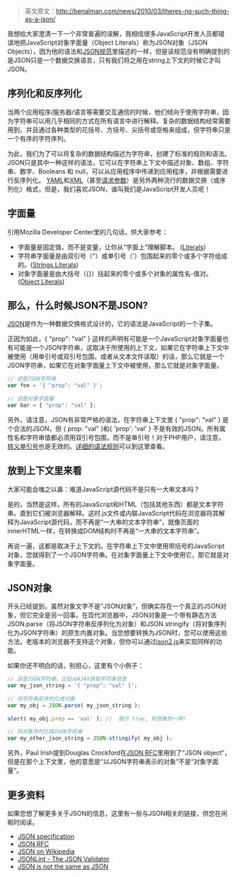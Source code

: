 > 英文原文：http://benalman.com/news/2010/03/theres-no-such-thing-as-a-json/

我想给大家澄清一下一个非常普遍的误解，我相信很多JavaScript开发人员都错误地把JavaScript对象字面量（Object Literals）称为JSON对象（JSON Objects），因为他的语法和[JSON规范](http://json.org/%20JSON%E8%A7%84%E8%8C%83)里描述的一样，但是该规范没有明确提到的是JSON只是一个数据交换语言，只有我们将之用在string上下文的时候它才叫JSON。

## **序列化和反序列化**

当两个应用程序/服务器/语言等需要交互通信的时候，他们倾向于使用字符串，因为字符串可以用几乎相同的方式在所有语言中进行解释。复杂的数据结构经常需要用到，并且通过各种类型的花括号、方括号、尖括号或空格来组成，但字符串只是一个有序的字符序列。

为此，我们为了可以将复杂的数据结构描述为字符串，创建了标准的规则和语法。JSON只是其中一种这样的语法，它可以在字符串上下文中描述对象、数组、字符串、数字、Booleans 和 null，可以从应用程序中传递到应用程序，并根据需要进行反序列化。 [YAML](https://en.wikipedia.org/wiki/YAML)和[XML](https://en.wikipedia.org/wiki/XML)（甚至[请求参数](http://benalman.com/news/2009/12/jquery-14-param-demystified/)）是另外两种流行的数据交换（或序列化）格式，但是，我们喜欢JSON，谁叫我们是JavaScript开发人员呢！

## **字面量**

引用Mozilla Developer Center里的几句话，供大家参考：

* 字面量是固定值，而不是变量，让你从“字面上”理解脚本。 ([Literals](https://developer.mozilla.org/en/Core_JavaScript_1.5_Guide/Core_Language_Features#Literals))
* 字符串字面量是由双引号（"）或单引号（'）包围起来的零个或多个字符组成的。([Strings Literals](%E5%AD%97%E7%AC%A6%E4%B8%B2%E5%AD%97%E9%9D%A2%E9%87%8F%E4%B8%BA0%E6%88%96%E6%9B%B4%E5%A4%9A%E7%9A%84%E5%AD%97%E7%AC%A6%EF%BC%8C%E5%8C%85%E5%90%AB%E5%9C%A8%E5%8F%8C%28%E2%80%9C%29%E6%88%96%E5%8D%95%28%27%29%E5%BC%95%E5%8F%B7%E4%B8%AD))
* 对象字面量是由大括号（{}）括起来的零个或多个对象的属性名-值对。([Object Literals](https://developer.mozilla.org/en/Core_JavaScript_1.5_Guide/Core_Language_Features#Object_Literals))


## **那么，什么时候JSON不是JSON?**

[JSON](http://json.org/)是作为一种数据交换格式设计的，它的语法是JavaScript的一个子集。

正因为如此，{ "prop": "val" } 这样的声明有可能是一个JavaScript对象字面量也有可能是一个JSON字符串，这取决于所使用的上下文，如果它在字符串上下文中被使用（用单引号或双引号包围，或者从文本文件读取）的话，那么它就是一个JSON字符串，如果它在对象字面量上下文中被使用，那么它就是对象字面量。

```js
// 这是JSON字符串
var foo = '{ "prop": "val" }';
 
// 这是对象字面量
var bar = { "prop": "val" };
```

另外，请注意，JSON有非常严格的语法，在字符串上下文里 { "prop": "val" } 是个合法的JSON，但 { prop: "val" }和{ 'prop': 'val' } 不是有效的JSON。所有属性名和字符串值都必须用双引号包围，而不是单引号！对于PHP用户，请注意，[转义单引号](http://www.php.net/manual/en/security.magicquotes.whynot.php)也是无效的。[详细的语法规则](http://json.org/)可以到这里查看。

## **放到上下文里来看**

大家可能会嗤之以鼻：难道JavaScript源代码不是只有一大串文本吗？

是的，当然是这样。所有的JavaScript和HTML（包括其他东西）都是文本字符串。直到它们被浏览器解释。这时.js文件或内联JavaScript代码在浏览器将其解释为JavaScript源代码，而不再是“一大串的文本字符串”，就像页面的innerHTML一样，在转换成DOM结构时不再是“一大串的文本字符串”。

再说一遍，这都是取决于上下文的。在字符串上下文中使用带括号的JavaScript对象，您就得到了一个JSON字符串。在对象字面量上下文中使用它，那它就是对象字面量。

## **JSON对象**

开头已经提到，虽然对象文字不是“JSON对象”，但确实存在一个真正的JSON对象，但它完全是另一回事。在现代浏览器中，JSON对象是一个带有静态方法JSON.parse（将JSON字符串反序列化为对象）和JSON.stringify（将对象序列化为JSON字符串）的原生内置对象。当您想要转换为JSON时，您可以使用这些方法。老版本的浏览器不支持这个对象，但你可以通过[json2.js](http://json.org/)来实现同样的功能。

如果你还不明白的话，别担心，这里有个小例子：

```js
// 这是JSON字符串，比如从AJAX获取字符串信息
var my_json_string = '{ "prop": "val" }';
 
// 将字符串反序列化成对象
var my_obj = JSON.parse( my_json_string );
 
alert( my_obj.prop == 'val' ); //  提示 true, 和想象的一样!
 
// 将对象序列化成JSON字符串
var my_other_json_string = JSON.stringify( my_obj );
```

另外，Paul Irish提到Douglas Crockford在[JSON RFC](https://www.ietf.org/rfc/rfc4627.txt?number=4627)里用到了“JSON object”，但是在那个上下文里，他的意思是“以JSON字符串表示的对象”不是“对象字面量”。

## **更多资料**

如果您想了解更多关于JSON的信息，这里有一些与JSON相关的链接，供您在闲暇时阅读。

* [JSON specification](http://json.org/)
* [JSON RFC](https://www.ietf.org/rfc/rfc4627.txt?number=4627)
* [JSON on Wikipedia](https://en.wikipedia.org/wiki/JSON)
* [JSONLint - The JSON Validator](http://www.jsonlint.com/)
* [JSON is not the same as JSON](http://james.padolsey.com/javascript/json-is-not-the-same-as-json/)